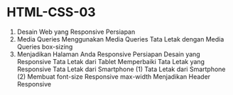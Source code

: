 # HTML-CSS-03

1. Desain Web yang Responsive
        Persiapan
2. Media Queries
        Menggunakan Media Queries
        Tata Letak dengan Media Queries
        box-sizing
3. Menjadikan Halaman Anda Responsive
        Persiapan Desain yang Responsive
        Tata Letak dari Tablet
        Memperbaiki Tata Letak yang Responsive
        Tata Letak dari Smartphone (1)
        Tata Letak dari Smartphone (2)
        Membuat font-size Responsive
        max-width
        Menjadikan Header Responsive